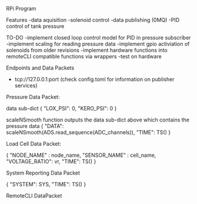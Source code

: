 RPi Program


Features
-data aquisition
-solenoid control
-data publishing (0MQ)
-PID control of tank pressure


TO-DO
-implement closed loop control model for PID in pressure subscriber
-implement scaling for reading pressure data
-implement gpio activiation of solenoids from older revisions
    -implement hardware functions into remoteCLI compatible functions via wrappers
-test on hardware

Endpoints and Data Packets
- tcp://127.0.0.1:port (check config.toml for information on publisher services)

Pressure Data Packet:

data sub-dict
{
            "LOX_PSI": 0,
            "KERO_PSI": 0
}


scaleNSmooth function outputs the data sub-dict above which contains the pressure data
{
                        "DATA": scaleNSmooth(ADS.read_sequence(ADC_channels)),
                        "TIME": TS()
}



Load Cell Data Packet:

{
                        "NODE_NAME"    : node_name,
                        "SENSOR_NAME"  : cell_name,
                        "VOLTAGE_RATIO": vr,
                        "TIME": TS()
}


System Reporting Data Packet

{
                        "SYSTEM": SYS,
                        "TIME": TS()
}



RemoteCLI DataPacket
